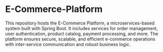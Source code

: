 # E-Commerce-Platform
This repository hosts the E-Commerce Platform, a microservices-based system built with Spring Boot. It includes services for order management, user authentication, product catalog, payment processing, and more. The platform ensures secure, scalable, and efficient e-commerce operations with inter-service communication and robust business logic.
